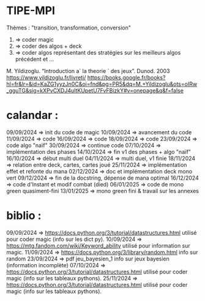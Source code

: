 # TIPE-MPI
Thèmes : "transition, transformation, conversion"

1) => coder magic
2) => coder des algos + deck
3) => coder algos représentant des stratégies sur les meilleurs algos précédent et ...

M. Yildizoglu. “Introduction a` la theorie ´ des jeux”. Dunod. 2003
https://www.yildizoglu.fr/livretj/
https://books.google.fr/books?hl=fr&lr=&id=KaZG1yyzJn0C&oi=fnd&pg=PR5&dq=M.+Yildizoglu&ots=oIRw_gguTG&sig=kXPvCXDJ4uItKUpetU7FvFBizkY#v=onepage&q&f=false

# calandar : 
09/09/2024 => init du code de magic
10/09/2024 => avancement du code
11/09/2024 => code
16/09/2024 => code
18/09/2024 => code
23/09/2024 => code algo "naïf" 
30/09/2024 => continue code
07/10/2024 => implémentation des phases
14/10/2024 => fin v1 des phases + algo "naïf"
16/10/2024 => début multi duel
04/11/2024 => multi duel, v1 finie
18/11/2024 => relation entre deck, cartes, cartes joué
25/11/2024 => implémentation effet et refonte du mana
02/12/2024 => doc et implémentation deck mono vert
09/12/2024 => fin de la docstring, dépense de mana optimal
16/12/2024 => code d'Instant et modif combat (died)
06/01/2025 => code de mono green quasiment-fini
13/01/2025 => mono green fini & travail sur les annexes
# biblio :
09/09/2024 => https://docs.python.org/3/tutorial/datastructures.html utilisé pour coder magic (info sur les dict py).
10/09/2024 => https://mtg.fandom.com/wiki/Keyword_ability utilisé pour information sur magic.
11/09/2024 => https://docs.python.org/3/library/random.html info sur random
23/09/2024 => pdf jeu_bayesien_1 info sur jeux bayesien (information incomplète)
07/10/2024 => https://docs.python.org/3/tutorial/datastructures.html utilisé pour coder magic (info sur les tableaux pythons).
25/11/2024 => https://docs.python.org/3/tutorial/datastructures.html utilisé pour coder magic (info sur les tableaux pythons).